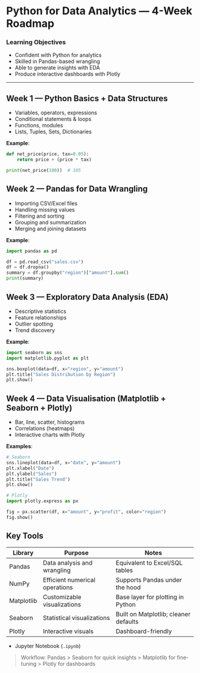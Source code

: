 # Python for Data Analytics — 4-Week Roadmap

### Learning Objectives

- Confident with Python for analytics
- Skilled in Pandas-based wrangling
- Able to generate insights with EDA
- Produce interactive dashboards with Plotly

---

## Week 1 — Python Basics + Data Structures

- Variables, operators, expressions
- Conditional statements & loops
- Functions, modules
- Lists, Tuples, Sets, Dictionaries

**Example**:
```python
def net_price(price, tax=0.05):
    return price + (price * tax)

print(net_price(100))  # 105
```

## Week 2 — Pandas for Data Wrangling

- Importing CSV/Excel files
- Handling missing values
- Filtering and sorting
- Grouping and summarization
- Merging and joining datasets

**Example**:
```python
import pandas as pd

df = pd.read_csv("sales.csv")
df = df.dropna()
summary = df.groupby("region")["amount"].sum()
print(summary)
```

## Week 3 — Exploratory Data Analysis (EDA)

- Descriptive statistics
- Feature relationships
- Outlier spotting
- Trend discovery

**Example**:
```python
import seaborn as sns
import matplotlib.pyplot as plt

sns.boxplot(data=df, x="region", y="amount")
plt.title("Sales Distribution by Region")
plt.show()
```

## Week 4 — Data Visualisation (Matplotlib + Seaborn + Plotly)

- Bar, line, scatter, histograms
- Correlations (heatmaps)
- Interactive charts with Plotly

**Examples**:
```python
# Seaborn
sns.lineplot(data=df, x="date", y="amount")
plt.xlabel("Date")
plt.ylabel("Sales")
plt.title("Sales Trend")
plt.show()
```

```python
# Plotly
import plotly.express as px

fig = px.scatter(df, x="amount", y="profit", color="region")
fig.show()
```

## Key Tools

| Library | Purpose | Notes |
|--------|---------|------|
| Pandas | Data analysis and wrangling | Equivalent to Excel/SQL tables |
| NumPy | Efficient numerical operations | Supports Pandas under the hood |
| Matplotlib | Customizable visualizations | Base layer for plotting in Python |
| Seaborn | Statistical visualizations | Built on Matplotlib; cleaner defaults |
| Plotly | Interactive visuals | Dashboard-friendly |

- Jupyter Notebook (`.ipynb`)

> Workflow: Pandas > Seaborn for quick insights > Matplotlib for fine-tuning > Plotly for dashboards
